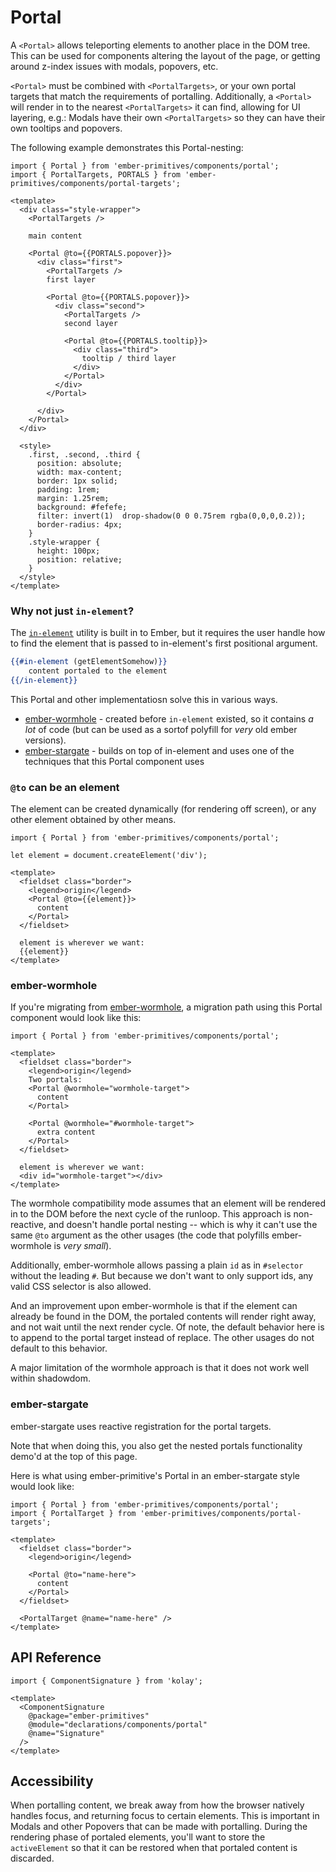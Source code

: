 # Portal

A `<Portal>` allows teleporting elements to another place in the DOM tree. This can be used for components altering the layout of the page, or getting around z-index issues with modals, popovers, etc.

`<Portal>` must be combined with `<PortalTargets>`, or your own portal targets that match the requirements of portalling.  Additionally, a `<Portal>` will render in to the nearest `<PortalTargets>` it can find, allowing for UI layering, e.g.: Modals have their own `<PortalTargets>` so they can have their own tooltips and popovers.

The following example demonstrates this Portal-nesting:

<div class="featured-demo">

```gjs live preview
import { Portal } from 'ember-primitives/components/portal';
import { PortalTargets, PORTALS } from 'ember-primitives/components/portal-targets';

<template>
  <div class="style-wrapper">
    <PortalTargets />

    main content

    <Portal @to={{PORTALS.popover}}>
      <div class="first">
        <PortalTargets />
        first layer

        <Portal @to={{PORTALS.popover}}>
          <div class="second">
            <PortalTargets />
            second layer 

            <Portal @to={{PORTALS.tooltip}}>
              <div class="third">
                tooltip / third layer
              </div>
            </Portal>
          </div>
        </Portal>

      </div>
    </Portal>
  </div>

  <style>
    .first, .second, .third {
      position: absolute;
      width: max-content;
      border: 1px solid;
      padding: 1rem;
      margin: 1.25rem;
      background: #fefefe;
      filter: invert(1)  drop-shadow(0 0 0.75rem rgba(0,0,0,0.2));
      border-radius: 4px;
    }
    .style-wrapper { 
      height: 100px;
      position: relative;
    }
  </style>
</template>
```

</div>

### Why not just `in-element`?

The [`in-element`](https://api.emberjs.com/ember/6.5/classes/Ember.Templates.helpers/methods/in-element?anchor=in-element) utility is built in to Ember, but it requires the user handle how to find the element that is passed to in-element's first positional argument.

```hbs
{{#in-element (getElementSomehow)}}
    content portaled to the element
{{/in-element}}
```

This Portal and other implementatiosn solve this in various ways.
- [ember-wormhole](https://github.com/yapplabs/ember-wormhole/blob/master/addon/components/ember-wormhole.js) - created before `in-element` existed, so it contains _a lot_ of code (but can be used as a sortof polyfill for _very_ old ember versions).
- [ember-stargate](https://github.com/simonihmig/ember-stargate)  - builds on top of in-element and uses one of the techniques that this Portal component uses 

### `@to` can be an element

The element can be created dynamically (for rendering off screen), or any other element obtained by other means.

<div class="featured-demo">

```gjs live preview
import { Portal } from 'ember-primitives/components/portal';

let element = document.createElement('div');

<template>
  <fieldset class="border">
    <legend>origin</legend>
    <Portal @to={{element}}>
      content
    </Portal>
  </fieldset>

  element is wherever we want:
  {{element}}
</template>
```

</div>

### ember-wormhole

If you're migrating from [ember-wormhole](https://github.com/yapplabs/ember-wormhole/), a migration path using this Portal component would look like this:

<div class="featured-demo">

```gjs live preview no-shadow
import { Portal } from 'ember-primitives/components/portal';

<template>
  <fieldset class="border">
    <legend>origin</legend>
    Two portals:
    <Portal @wormhole="wormhole-target">
      content
    </Portal>

    <Portal @wormhole="#wormhole-target">
      extra content
    </Portal>
  </fieldset>

  element is wherever we want:
  <div id="wormhole-target"></div>
</template>
```

</div>

The wormhole compatibility mode assumes that an element will be rendered in to the DOM before the next cycle of the runloop. This approach is non-reactive, and doesn't handle portal nesting -- which is why it can't use the same `@to` argument as the other usages (the code that polyfills ember-wormhole is _very small_).

Additionally, ember-wormhole allows passing a plain `id` as in `#selector` without the leading `#`. But because we don't want to only support ids, any valid CSS selector is also allowed.

And an improvement upon ember-wormhole is that if the element can already be found in the DOM, the portaled contents will render right away, and not wait until the next render cycle.
Of note, the default behavior here is to append to the portal target instead of replace. The other usages do not default to this behavior.

A major limitation of the wormhole approach is that it does not work well within shadowdom.


### ember-stargate

ember-stargate uses reactive registration for the portal targets. 

Note that when doing this, you also get the nested portals functionality demo'd at the top of this page.

Here is what using ember-primitive's Portal in an ember-stargate style would look like:

<div class="featured-demo">

```gjs live preview no-shadow
import { Portal } from 'ember-primitives/components/portal';
import { PortalTarget } from 'ember-primitives/components/portal-targets';

<template>
  <fieldset class="border">
    <legend>origin</legend>

    <Portal @to="name-here">
      content
    </Portal>
  </fieldset>

  <PortalTarget @name="name-here" />
</template>
```

</div>

## API Reference

```gjs live no-shadow
import { ComponentSignature } from 'kolay';

<template>
  <ComponentSignature 
    @package="ember-primitives" 
    @module="declarations/components/portal" 
    @name="Signature" 
  />
</template>
```

## Accessibility

When portalling content, we break away from how the browser natively handles focus, and returning focus to certain elements. This is important in Modals and other Popovers that can be made with portalling. During the rendering phase of portaled elements, you'll want to store the `activeElement` so that it can be restored when that portaled content is discarded. 
